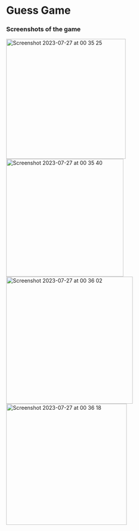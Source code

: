 <h1>Guess Game</h1>
<h3>Screenshots of the game</h3>
<img width="320" alt="Screenshot 2023-07-27 at 00 35 25" src="https://github.com/Hirankavindu/new_game/assets/97301123/87f2bcde-2106-47ca-9013-68a0ff1483f2">
<img width="314" alt="Screenshot 2023-07-27 at 00 35 40" src="https://github.com/Hirankavindu/new_game/assets/97301123/09f5f851-acae-47ad-aa8e-d87b81ad5aee">
<img width="339" alt="Screenshot 2023-07-27 at 00 36 02" src="https://github.com/Hirankavindu/new_game/assets/97301123/83fd10d4-cdaa-4292-b44d-647438656d1e">
<img width="323" alt="Screenshot 2023-07-27 at 00 36 18" src="https://github.com/Hirankavindu/new_game/assets/97301123/445c85e7-ceb9-4087-8211-e4fdebf699bd">
